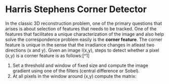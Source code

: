 # Harris Stephens Corner Detector

In the classic 3D reconstruction problem, one of the primary questions that arises is about selection of features that needs to be tracked. One of the features that facilitates a unique characterization of the image and also help solve the correspondence problem easily is the **corner feature**. The corner feature is unique in the sense that the irradiance changes in atleast two directions (x and y). Given an image I(x,y), steps to detect whether a pixel (x,y) is a corner feature is as follows:[^1]

1) Set a threshold and window of fixed size and compute the image gradient using one of the filters (central difference or Sobel).
2) At all pixels in the window around (x,y) compute the matrix:


